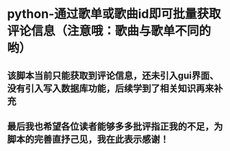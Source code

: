 # python-通过歌单或歌曲id即可批量获取评论信息（注意哦：歌曲与歌单不同的哟）
## 该脚本当前只能获取到评论信息，还未引入gui界面、没有引入写入数据库功能，后续学到了相关知识再来补充
## 最后我也希望各位读者能够多多批评指正我的不足，为脚本的完善直抒己见，我在此表示感谢！
